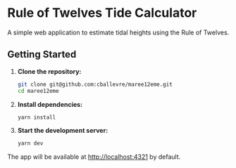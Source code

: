 # Rule of Twelves Tide Calculator

A simple web application to estimate tidal heights using the Rule of Twelves.

## Getting Started

1. **Clone the repository:**
    ```bash
    git clone git@github.com:cballevre/maree12eme.git
    cd maree12eme
    ```

2. **Install dependencies:**
    ```bash
    yarn install
    ```

3. **Start the development server:**
    ```bash
    yarn dev
    ```

The app will be available at [http://localhost:4321](http://localhost:4321) by default.
